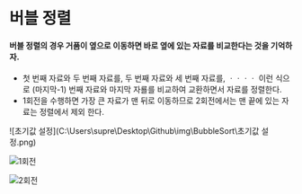 # 버블 정렬

#### 버블 정렬의 경우 거품이 옆으로 이동하면 바로 옆에 있는 자료를 비교한다는 것을 기억하자.

- 첫 번째 자료와 두 번째 자료를, 두 번째 자료와 세 번째 자료를, ㆍㆍㆍㆍ 이런 식으로 (마지막-1) 번째 자료와 마지막 자룔를 비교하여 교환하면서 자료를 정렬한다.
- 1회전을 수행하면 가장 큰 자료가 맨 뒤로 이동하므로 2회전에서는 맨 끝에 있는 자료는 정렬에서 제외 한다.



![초기값 설정](C:\Users\supre\Desktop\Github\img\BubbleSort\초기값 설정.png)



![1회전](C:\Users\supre\Desktop\Github\img\BubbleSort\1회전.png)



![2회전](C:\Users\supre\Desktop\Github\img\BubbleSort\2회전.png)



